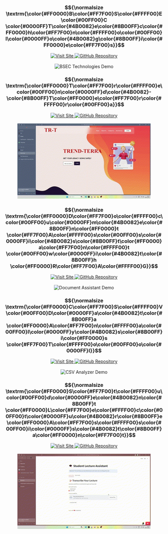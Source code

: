 <div align="center">
  <!-- BSEC Technologies with rainbow gradient -->
<div align="center">
  <h3>$${\normalsize \textrm{\color{#FF0000}B\color{#FF7F00}S\color{#FFFF00}E\color{#00FF00}C \color{#0000FF}T\color{#4B0082}e\color{#8B00FF}c\color{#FF0000}h\color{#FF7F00}n\color{#FFFF00}o\color{#00FF00}l\color{#0000FF}o\color{#4B0082}g\color{#8B00FF}i\color{#FF0000}e\color{#FF7F00}s}}$$</h3>
  <a href="https://bsec-technologies.vercel.app/platforms">
    <img src="https://img.shields.io/badge/Visit_Site-BSEC_Technologies-d46763?style=for-the-badge" alt="Visit Site">
  </a>
  <a href="https://github.com/aarushsaboo/bsec-technologies">
    <img src="https://img.shields.io/badge/GitHub-Repository-f28582?style=for-the-badge&logo=github" alt="GitHub Repository">
  </a>
  <br><br>
  <img src="https://raw.githubusercontent.com/aarushsaboo/aarushsaboo/main/assets/GIFBSEC.gif" alt="BSEC Technologies Demo" >
</div>
  
  <!-- Trend-Terra -->
  <div align="center">
    <h3>$${\normalsize \textrm{\color{#FF0000}T\color{#FF7F00}r\color{#FFFF00}e\color{#00FF00}n\color{#0000FF}d\color{#4B0082}-\color{#8B00FF}T\color{#FF0000}e\color{#FF7F00}r\color{#FFFF00}r\color{#00FF00}a}}$$</h3>
    <a href="https://third-eye-dun.vercel.app/">
      <img src="https://img.shields.io/badge/Visit_Site-Trend_Terra-d46763?style=for-the-badge" alt="Visit Site">
    </a>
    <a href="https://github.com/harshitaphadtare/ThirdEye">
      <img src="https://img.shields.io/badge/GitHub-Repository-f28582?style=for-the-badge&logo=github" alt="GitHub Repository">
    </a>
    <br><br>
    <img src="https://raw.githubusercontent.com/aarushsaboo/aarushsaboo/main/assets/GIFTHIRDEYE.gif" alt="Trend-Terra Demo" >
  </div>
  
<!-- Document Assistant RAG with rainbow gradient -->
<div align="center">
  <h3>$${\normalsize \textrm{\color{#FF0000}D\color{#FF7F00}o\color{#FFFF00}c\color{#00FF00}u\color{#0000FF}m\color{#4B0082}e\color{#8B00FF}n\color{#FF0000}t \color{#FF7F00}A\color{#FFFF00}s\color{#00FF00}s\color{#0000FF}i\color{#4B0082}s\color{#8B00FF}t\color{#FF0000}a\color{#FF7F00}n\color{#FFFF00}t \color{#00FF00}w\color{#0000FF}i\color{#4B0082}t\color{#8B00FF}h \color{#FF0000}R\color{#FF7F00}A\color{#FFFF00}G}}$$</h3>
  <a href="https://aarushsaboo-document-assistant-rag-srcmain-3bgukd.streamlit.app/">
    <img src="https://img.shields.io/badge/Visit_Site-Document_Assistant-d46763?style=for-the-badge" alt="Visit Site">
  </a>
  <a href="https://github.com/aarushsaboo/document-assistant-RAG">
    <img src="https://img.shields.io/badge/GitHub-Repository-f28582?style=for-the-badge&logo=github" alt="GitHub Repository">
  </a>
  <br><br>
  <img src="https://raw.githubusercontent.com/aarushsaboo/aarushsaboo/main/assets/GIFRAG.gif" alt="Document Assistant Demo" >
</div>
  
  <!-- CSV Data Analysis Tool -->
  <div align="center">
    <h3>$${\normalsize \textrm{\color{#FF0000}C\color{#FF7F00}S\color{#FFFF00}V \color{#00FF00}D\color{#0000FF}a\color{#4B0082}t\color{#8B00FF}a \color{#FF0000}A\color{#FF7F00}n\color{#FFFF00}a\color{#00FF00}l\color{#0000FF}y\color{#4B0082}s\color{#8B00FF}i\color{#FF0000}s \color{#FF7F00}T\color{#FFFF00}o\color{#00FF00}o\color{#0000FF}l}}$$</h3>
    <a href="https://aarush-csv-data-analysis.streamlit.app/">
      <img src="https://img.shields.io/badge/Visit_Site-CSV_Analyzer-d46763?style=for-the-badge" alt="Visit Site">
    </a>
    <a href="https://github.com/aarushsaboo/csv-insight-proto">
      <img src="https://img.shields.io/badge/GitHub-Repository-f28582?style=for-the-badge&logo=github" alt="GitHub Repository">
    </a>
    <br><br>
    <img src="https://raw.githubusercontent.com/aarushsaboo/aarushsaboo/main/assets/GIFCSVDATANALYSIS.gif" alt="CSV Analyzer Demo" >
  </div>
  
  <!-- Student Lecture Assistant -->
  <div align="center">
    <h3>$${\normalsize \textrm{\color{#FF0000}S\color{#FF7F00}t\color{#FFFF00}u\color{#00FF00}d\color{#0000FF}e\color{#4B0082}n\color{#8B00FF}t \color{#FF0000}L\color{#FF7F00}e\color{#FFFF00}c\color{#00FF00}t\color{#0000FF}u\color{#4B0082}r\color{#8B00FF}e \color{#FF0000}A\color{#FF7F00}s\color{#FFFF00}s\color{#00FF00}i\color{#0000FF}s\color{#4B0082}t\color{#8B00FF}a\color{#FF0000}n\color{#FF7F00}t}}$$</h3>
    <a href="https://st-text-audio-converter-fbj2ievpxwf6cr968dahbf.streamlit.app/">
      <img src="https://img.shields.io/badge/Visit_Site-Lecture_Assistant-d46763?style=for-the-badge" alt="Visit Site">
    </a>
    <a href="https://github.com/aarushsaboo/audiofier">
      <img src="https://img.shields.io/badge/GitHub-Repository-f28582?style=for-the-badge&logo=github" alt="GitHub Repository">
    </a>
    <br><br>
    <img src="https://raw.githubusercontent.com/aarushsaboo/aarushsaboo/main/assets/GIFSTUDENTLECTUREASST.gif" alt="Student Lecture Assistant" >
  </div>
</div>